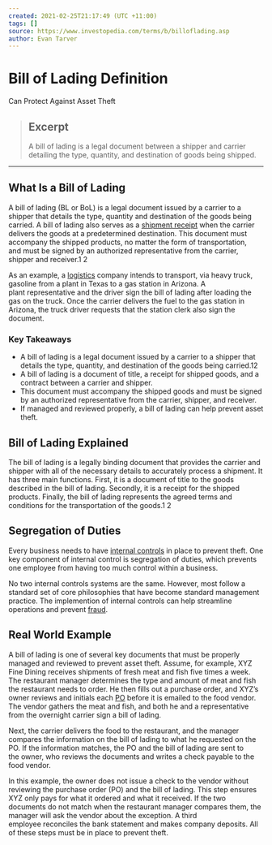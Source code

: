 ```yaml
---
created: 2021-02-25T21:17:49 (UTC +11:00)
tags: []
source: https://www.investopedia.com/terms/b/billoflading.asp
author: Evan Tarver
---
```


# Bill of Lading Definition
Can Protect Against Asset Theft

> ## Excerpt
> A bill of lading is a legal document between a shipper and carrier detailing the type, quantity, and destination of goods being shipped.

---
## What Is a Bill of Lading

A bill of lading (BL or BoL) is a legal document issued by a carrier to a shipper that details the type, quantity and destination of the goods being carried. A bill of lading also serves as a [shipment receipt](https://www.investopedia.com/terms/r/receipt.asp) when the carrier delivers the goods at a predetermined destination. This document must accompany the shipped products, no matter the form of transportation, and must be signed by an authorized representative from the carrier, shipper and receiver.1 2

As an example, a [logistics](https://www.investopedia.com/terms/l/logistics.asp) company intends to transport, via heavy truck, gasoline from a plant in Texas to a gas station in Arizona. A plant representative and the driver sign the bill of lading after loading the gas on the truck. Once the carrier delivers the fuel to the gas station in Arizona, the truck driver requests that the station clerk also sign the document.

### Key Takeaways

-   A bill of lading is a legal document issued by a carrier to a shipper that details the type, quantity, and destination of the goods being carried.12
-   A bill of lading is a document of title, a receipt for shipped goods, and a contract between a carrier and shipper. 
-   This document must accompany the shipped goods and must be signed by an authorized representative from the carrier, shipper, and receiver.
-   If managed and reviewed properly, a bill of lading can help prevent asset theft.

## Bill of Lading Explained

The bill of lading is a legally binding document that provides the carrier and shipper with all of the necessary details to accurately process a shipment. It has three main functions. First, it is a document of title to the goods described in the bill of lading. Secondly, it is a receipt for the shipped products. Finally, the bill of lading represents the agreed terms and conditions for the transportation of the goods.1 2

## Segregation of Duties

Every business needs to have [internal controls](https://www.investopedia.com/terms/i/internalcontrols.asp) in place to prevent theft. One key component of internal control is segregation of duties, which prevents one employee from having too much control within a business.

No two internal controls systems are the same. However, most follow a standard set of core philosophies that have become standard management practice. The implemention of internal controls can help streamline operations and prevent [fraud](https://www.investopedia.com/terms/f/fraud.asp).

## Real World Example

A bill of lading is one of several key documents that must be properly managed and reviewed to prevent asset theft. Assume, for example, XYZ Fine Dining receives shipments of fresh meat and fish five times a week. The restaurant manager determines the type and amount of meat and fish the restaurant needs to order. He then fills out a purchase order, and XYZ’s owner reviews and initials each [PO](https://www.investopedia.com/terms/p/purchase-order-lead-time.asp) before it is emailed to the food vendor. The vendor gathers the meat and fish, and both he and a representative from the overnight carrier sign a bill of lading.

Next, the carrier delivers the food to the restaurant, and the manager compares the information on the bill of lading to what he requested on the PO. If the information matches, the PO and the bill of lading are sent to the owner, who reviews the documents and writes a check payable to the food vendor.

In this example, the owner does not issue a check to the vendor without reviewing the purchase order (PO) and the bill of lading. This step ensures XYZ only pays for what it ordered and what it received. If the two documents do not match when the restaurant manager compares them, the manager will ask the vendor about the exception. A third employee reconciles the bank statement and makes company deposits. All of these steps must be in place to prevent theft.
